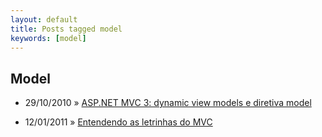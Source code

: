```yaml
---
layout: default
title: Posts tagged model
keywords: [model]
---
```

<h2 class="category">Model</h2>
<ul class="posts">
<li>
<p>
<span class="date">29/10/2010</span> &raquo; 
<a href="/blog/asp-net-mvc-3-dynamic-view-models-e-diretiva-model">ASP.NET MVC 3: dynamic view models e diretiva model</a>
</p>
</li> 
<li>
<p>
<span class="date">12/01/2011</span> &raquo; 
<a href="/blog/entendendo-as-letrinhas-do-mvc">Entendendo as letrinhas do MVC</a>
</p>
</li> 
</ul>
